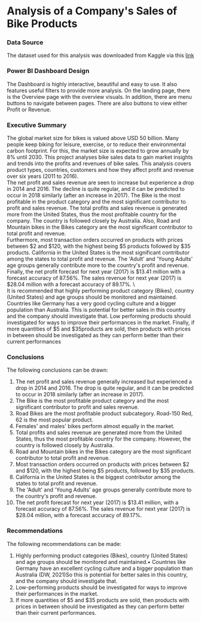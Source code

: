 #  Analysis of a Company's Sales of Bike Products


### Data Source
The dataset used for this analysis was downloaded from Kaggle via this [link](https://www.kaggle.com/datasets/sadiqshah/bike-sales-in-europe)

### Power BI Dashboard Design
The Dashboard is highly interactive, beautiful and easy to use. It also features useful filters to
provide more analysis. On the landing page, there is the Overview page with the overview visuals. In addition, there
are menu buttons to navigate between pages. There are also buttons to view either Profit or
Revenue.

### Executive Summary
The global market size for bikes is valued above USD 50 billion. Many people keep biking for
leisure, exercise, or to reduce their environmental carbon footprint. For this, the market size is
expected to grow annually by 8% until 2030. This project analyses bike sales data to gain
market insights and trends into the profits and revenues of bike sales. This analysis covers
product types, countries, customers and how they affect profit and revenue over six years
(2011 to 2016). \
The net profit and sales revenue are seen to increase but experience a drop in 2014 and 2016.
The decline is quite regular, and it can be predicted to occur in 2018 similarly (after an increase
in 2017). The Bike is the most profitable in the product category and the most significant
contributor to profit and sales revenue. The total profits and sales revenue is generated more
from the United States, thus the most profitable country for the company. The country is
followed closely by Australia. Also, Road and Mountain bikes in the Bikes category are the
most significant contributor to total profit and revenue. \
Furthermore, most transaction orders occurred on products with prices between $2 and $120,
with the highest being $5 products followed by $35 products. California in the United States is
the most significant contributor among the states to total profit and revenue. The 'Adult' and
'Young Adults' age groups generally contribute more to the country's profit and revenue.
Finally, the net profit forecast for next year (2017) is $13.41 million with a forecast accuracy of
87.56%. The sales revenue for next year (2017) is $28.04 million with a forecast accuracy of
89.17%. \  
It is recommended that highly performing product category (Bikes), country (United States)
and age groups should be monitored and maintained. Countries like Germany has a very good
cycling culture and a bigger population than Australia. This is potential for better sales in this
country and the company should investigate that. Low performing products should investigated
for ways to improve their performances in the market. Finally, if more quantities of $5 and $35products are sold, then products with prices in between should be investigated as they can
perform better than their current performances

### Conclusions
The following conclusions can be drawn:
1. The net profit and sales revenue generally increased but experienced a drop in 2014
and 2016. The drop is quite regular, and it can be predicted to occur in 2018 similarly
(after an increase in 2017).
2. The Bike is the most profitable product category and the most significant contributor to
profit and sales revenue.
3. Road Bikes are the most profitable product subcategory. Road-150 Red, 62 is the most
popular product.
4. Females' and males' bikes perform almost equally in the market.
5. Total profits and sales revenue are generated more from the United States, thus the
most profitable country for the company. However, the country is followed closely by
Australia.
6. Road and Mountain bikes in the Bikes category are the most significant contributor to
total profit and revenue.
7. Most transaction orders occurred on products with prices between $2 and $120, with
the highest being $5 products, followed by $35 products.
8. California in the United States is the biggest contributor among the states to total profit
and revenue.
9. The 'Adult' and 'Young Adults' age groups generally contribute more to the country's
profit and revenue.
10. The net profit forecast for next year (2017) is $13.41 million, with a forecast accuracy
of 87.56%. The sales revenue for next year (2017) is $28.04 million, with a forecast
accuracy of 89.17%.

### Recommendations
The following recommendations can be made:
1. Highly performing product categories (Bikes), country (United States) and age groups
should be monitored and maintained.• Countries like Germany have an excellent cycling culture and a bigger population than
Australia (DW, 2021)So this is potential for better sales in this country, and the
company should investigate that.
2. Low-performing products should be investigated for ways to improve their
performances in the market.
3. If more quantities of $5 and $35 products are sold, then products with prices in between
should be investigated as they can perform better than their current performances.
